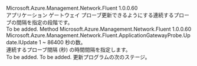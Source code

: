 <Type Name="IWithInterval" FullName="Microsoft.Azure.Management.Network.Fluent.ApplicationGatewayProbe.Update.IWithInterval">
  <TypeSignature Language="C#" Value="public interface IWithInterval" />
  <TypeSignature Language="ILAsm" Value=".class public interface auto ansi abstract IWithInterval" />
  <TypeSignature Language="DocId" Value="T:Microsoft.Azure.Management.Network.Fluent.ApplicationGatewayProbe.Update.IWithInterval" />
  <TypeSignature Language="VB.NET" Value="Public Interface IWithInterval" />
  <TypeSignature Language="F#" Value="type IWithInterval = interface" />
  <AssemblyInfo>
    <AssemblyName>Microsoft.Azure.Management.Network.Fluent</AssemblyName>
    <AssemblyVersion>1.0.0.60</AssemblyVersion>
  </AssemblyInfo>
  <Interfaces />
  <Docs>
    <summary>
            アプリケーション ゲートウェイ プローブ更新できるようにする連続するプローブの間隔を指定の段階です。
            </summary>
    <remarks>To be added.</remarks>
  </Docs>
  <Members>
    <Member MemberName="WithTimeBetweenProbesInSeconds">
      <MemberSignature Language="C#" Value="public Microsoft.Azure.Management.Network.Fluent.ApplicationGatewayProbe.Update.IUpdate WithTimeBetweenProbesInSeconds (int seconds);" />
      <MemberSignature Language="ILAsm" Value=".method public hidebysig newslot virtual instance class Microsoft.Azure.Management.Network.Fluent.ApplicationGatewayProbe.Update.IUpdate WithTimeBetweenProbesInSeconds(int32 seconds) cil managed" />
      <MemberSignature Language="DocId" Value="M:Microsoft.Azure.Management.Network.Fluent.ApplicationGatewayProbe.Update.IWithInterval.WithTimeBetweenProbesInSeconds(System.Int32)" />
      <MemberSignature Language="VB.NET" Value="Public Function WithTimeBetweenProbesInSeconds (seconds As Integer) As IUpdate" />
      <MemberSignature Language="F#" Value="abstract member WithTimeBetweenProbesInSeconds : int -&gt; Microsoft.Azure.Management.Network.Fluent.ApplicationGatewayProbe.Update.IUpdate" Usage="iWithInterval.WithTimeBetweenProbesInSeconds seconds" />
      <MemberType>Method</MemberType>
      <AssemblyInfo>
        <AssemblyName>Microsoft.Azure.Management.Network.Fluent</AssemblyName>
        <AssemblyVersion>1.0.0.60</AssemblyVersion>
      </AssemblyInfo>
      <ReturnValue>
        <ReturnType>Microsoft.Azure.Management.Network.Fluent.ApplicationGatewayProbe.Update.IUpdate</ReturnType>
      </ReturnValue>
      <Parameters>
        <Parameter Name="seconds" Type="System.Int32" />
      </Parameters>
      <Docs>
        <param name="seconds">1 ~ 86400 秒の数。</param>
        <summary>
            連続するプローブ間隔 (秒) の時間間隔を指定します。
            </summary>
        <returns>To be added.</returns>
        <remarks>To be added.</remarks>
        <return>更新プログラムの次のステージ。</return>
      </Docs>
    </Member>
  </Members>
</Type>